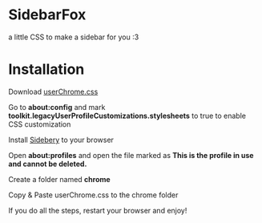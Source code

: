 # SidebarFox
a little CSS to make a sidebar for you :3
# Installation
Download [userChrome.css](https://github.com/WUP-P-AMAP/SidebarFox/blob/main/userChrome.css)

Go to <b>about:config</b> and mark <b>toolkit.legacyUserProfileCustomizations.stylesheets</b> to true to enable CSS customization

Install [Sidebery](https://addons.mozilla.org/en-US/firefox/addon/sidebery/) to your browser

Open <b>about:profiles</b> and open the file marked as <b>This is the profile in use and cannot be deleted.</b>

Create a folder named <b>chrome</b>

Copy & Paste userChrome.css to the chrome folder

If you do all the steps, restart your browser and enjoy!
